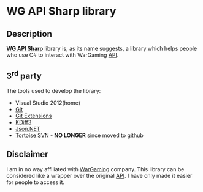 # WG API Sharp library #

## Description ##
**[WG API Sharp](WGAPISharp)** library is, as its name suggests, a library which helps people who use C# to interact with WarGaming [API](http://wargaming.net/developers/).

## 3<sup>rd</sup> party ##
The tools used to develop the library:
  * Visual Studio 2012(home)
  * [Git](http://git-scm.com/)
  * [Git Extensions](http://sourceforge.net/projects/gitextensions/)
  * [KDiff3](http://kdiff3.sourceforge.net/)
  * [Json.NET](http://james.newtonking.com/json)
  * [Tortoise SVN](http://tortoisesvn.net/) - <strong>NO LONGER</strong> since moved to github

## Disclaimer ##
I am in no way affiliated with [WarGaming](WarGaming) company. This library can be considered like a wrapper over the original [API](http://wargaming.net/developers/). I have only made it easier for people to access it.
